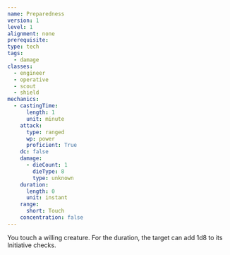 ```yaml
---
name: Preparedness
version: 1
level: 1
alignment: none
prerequisite: 
type: tech
tags:
  - damage
classes:
  - engineer
  - operative
  - scout
  - shield
mechanics:
  - castingTime:
      length: 1
      unit: minute
    attack:
      type: ranged
      wp: power
      proficient: True
    dc: false
    damage:
      - dieCount: 1
        dieType: 8
        type: unknown
    duration:
      length: 0
      unit: instant
    range:
      short: Touch
    concentration: false
---
```

You touch a willing creature. For the duration, the target can add 1d8 to its Initiative checks.
    
